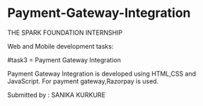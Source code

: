 # Payment-Gateway-Integration

THE SPARK FOUNDATION INTERNSHIP

Web and Mobile development tasks:

#task3 = Payment Gateway Integration

Payment Gateway Integration is developed using HTML,CSS and JavaScript. For payment gateway,Razorpay is used.

Submitted by : SANIKA KURKURE
